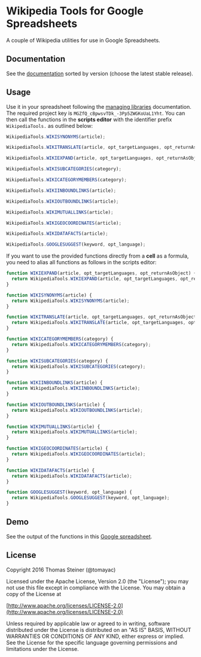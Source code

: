 # Wikipedia Tools for Google Spreadsheets
A couple of Wikipedia utilities for use in Google Spreadsheets.

## Documentation
See the [documentation](https://script.google.com/macros/library/versions/d/MGZfQ_cBpwsvTDk_-3Pp5ZWGKoUaL1Yht)
sorted by version (choose the latest stable release).

## Usage
Use it in your spreadsheet following the [managing libraries](https://developers.google.com/apps-script/guide_libraries)
documentation. The required project key is ```MGZfQ_cBpwsvTDk_-3Pp5ZWGKoUaL1Yht```. You can then call the functions in the **scripts editor**
with the identifier prefix `WikipediaTools.` as outlined below:

```javascript
WikipediaTools.WIKISYNONYMS(article);

WikipediaTools.WIKITRANSLATE(article, opt_targetLanguages, opt_returnAsObject, opt_skipHeader);

WikipediaTools.WIKIEXPAND(article, opt_targetLanguages, opt_returnAsObject);

WikipediaTools.WIKISUBCATEGORIES(category);

WikipediaTools.WIKICATEGORYMEMBERS(category);

WikipediaTools.WIKIINBOUNDLINKS(article);

WikipediaTools.WIKIOUTBOUNDLINKS(article);

WikipediaTools.WIKIMUTUALLINKS(article);

WikipediaTools.WIKIGEOCOORDINATES(article);

WikipediaTools.WIKIDATAFACTS(article);

WikipediaTools.GOOGLESUGGEST(keyword, opt_language);
```

If you want to use the provided functions directly from a **cell** as a formula, you need to alias all functions as follows in the scripts editor:

```javascript
function WIKIEXPAND(article, opt_targetLanguages, opt_returnAsObject) {
  return WikipediaTools.WIKIEXPAND(article, opt_targetLanguages, opt_returnAsObject);
}

function WIKISYNONYMS(article) {
  return WikipediaTools.WIKISYNONYMS(article);
}

function WIKITRANSLATE(article, opt_targetLanguages, opt_returnAsObject, opt_skipHeader) {
  return WikipediaTools.WIKITRANSLATE(article, opt_targetLanguages, opt_returnAsObject, opt_skipHeader);
}

function WIKICATEGORYMEMBERS(category) {
  return WikipediaTools.WIKICATEGORYMEMBERS(category);
}

function WIKISUBCATEGORIES(category) {
  return WikipediaTools.WIKISUBCATEGORIES(category);
}

function WIKIINBOUNDLINKS(article) {
  return WikipediaTools.WIKIINBOUNDLINKS(article);
}

function WIKIOUTBOUNDLINKS(article) {
  return WikipediaTools.WIKIOUTBOUNDLINKS(article);
}

function WIKIMUTUALLINKS(article) {
  return WikipediaTools.WIKIMUTUALLINKS(article);
}

function WIKIGEOCOORDINATES(article) {
  return WikipediaTools.WIKIGEOCOORDINATES(article);
}

function WIKIDATAFACTS(article) {
  return WikipediaTools.WIKIDATAFACTS(article);
}

function GOOGLESUGGEST(keyword, opt_language) {
  return WikipediaTools.GOOGLESUGGEST(keyword, opt_language);
}
```

## Demo
See the output of the functions in this [Google spreadsheet](https://docs.google.com/spreadsheets/d/1sVduZul787O-bRzuy0UKpRl7bkouxwaIOsxXuJGm6yg/edit?usp=sharing).

## License

Copyright 2016 Thomas Steiner (@tomayac)

Licensed under the Apache License, Version 2.0 (the "License");
you may not use this file except in compliance with the License.
You may obtain a copy of the License at

[http://www.apache.org/licenses/LICENSE-2.0](http://www.apache.org/licenses/LICENSE-2.0)

Unless required by applicable law or agreed to in writing, software
distributed under the License is distributed on an "AS IS" BASIS,
WITHOUT WARRANTIES OR CONDITIONS OF ANY KIND, either express or implied.
See the License for the specific language governing permissions and
limitations under the License.
